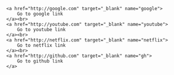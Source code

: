 <!DOCTYPE html>
<html>
<head>
    <meta charset="UTF-8"/>
    <title>Testing</title>
    <style type="text/css">
        a:link 
        {
            color:green;
        }
        a:visited
        {
            color: silver;
        }
        a:hover 
        {
            color:blue;
            background-color: none;
            text-decoration: none;
        }
    </style>
</head>
<body>
    
    <a href="http://google.com" target="_blank" name="google">
        Go to google link
    </a><br>
    <a href="http://youtube.com" target="_blank" name="youtube">
        Go to youtube link
    </a><br>
    <a href="http://netflix.com" target="_blank" name="netflix">
        Go to netflix link
    </a><br>
    <a href="http://github.com" target="_blank" name="gh">
        Go to github link
    </a>
    
</body>    
</html>
